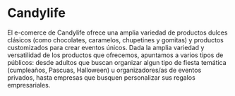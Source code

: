 # Candylife
El e-comerce de Candylife ofrece una amplia variedad de productos dulces clásicos (como chocolates, caramelos, chupetines y gomitas) y productos customizados para crear eventos únicos. 
Dada la amplia variedad y versatilidad de los productos que ofrecemos, apuntamos a varios tipos de públicos: desde adultos que buscan organizar algun tipo de fiesta temática (cumpleaños, Pascuas, Halloween) u organizadores/as de eventos privados, hasta empresas que busquen personalizar sus regalos empresariales. 

